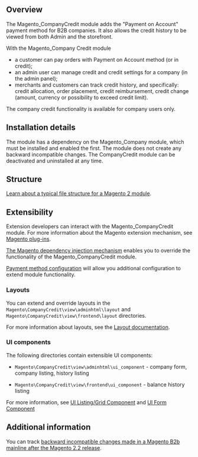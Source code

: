 ## Overview

The Magento_CompanyCredit module adds the "Payment on Account" payment method for B2B companies. It also allows the credit history to be viewed from both Admin and the storefront. 

With the Magento_Company Credit module
- a customer can pay orders with Payment on Account method (or in credit);
- an admin user can manage credit and credit settings for a company (in the admin panel);
- merchants and customers can track credit history, and specifically: credit allocation, order placement, credit reimbursement, credit change (amount, currency or possibility to exceed credit limit).

The company credit functionality is available for company users only.
 
## Installation details
 
The module has a dependency on the Magento_Company module, which must be installed and enabled the first. The module does not create any backward incompatible changes. The CompanyCredit module can be deactivated and uninstalled at any time. 
 
## Structure
 
[Learn about a typical file structure for a Magento 2 module](http://devdocs.magento.com/guides/v2.2/extension-dev-guide/build/module-file-structure.html).
 
## Extensibility
 
Extension developers can interact with the Magento_CompanyCredit module. For more information about the Magento extension mechanism, see [Magento plug-ins](http://devdocs.magento.com/guides/v2.2/extension-dev-guide/plugins.html).
 
[The Magento dependency injection mechanism](http://devdocs.magento.com/guides/v2.2/extension-dev-guide/depend-inj.html) enables you to override the functionality of the Magento_CompanyCredit module.

[Payment method configuration](http://devdocs.magento.com/guides/v2.2/payments-integrations/base-integration/payment-option-config.html) will allow you additional configuration to extend module functionality.

### Layouts
 
You can extend and override layouts in the `Magento\CompanyCredit\view\adminhtml\layout` and `Magento\CompanyCredit\view\frontend\layout` directories.

For more information about layouts, see the [Layout documentation](http://devdocs.magento.com/guides/v2.2/frontend-dev-guide/layouts/layout-overview.html).
 
### UI components

The following directories contain extensible UI components: 

* `Magento\CompanyCredit\view\adminhtml\ui_component` -  company form, company listing, history listing

* `Magento\CompanyCredit\view\frontend\ui_component` - balance history listing

For more information, see [UI Listing/Grid Component](http://devdocs.magento.com/guides/v2.2/ui-components/ui-listing-grid.html) and [UI Form Component](http://devdocs.magento.com/guides/v2.2/ui_comp_guide/components/ui-form.html)

## Additional information
 
You can track [backward incompatible changes made in a Magento B2b mainline after the Magento 2.2 release](http://devdocs.magento.com/guides/v2.2/release-notes/changes/b2b_changes.html).